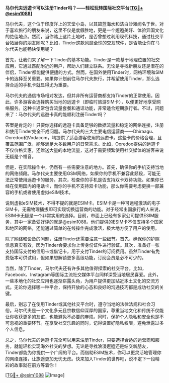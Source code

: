 **马尔代夫远遊卡可以注册Tinder吗？——轻松玩转国际社交平台[[TG💪+ @esim1088](https://t.me/s/esim1088)]**

马尔代夫，这个位于印度洋上的天堂小岛，以其碧蓝海水和洁白沙滩闻名于世。对于喜欢旅行的朋友来说，这里不仅是度假胜地，更是一个邂逅美好、体验异国文化的绝佳地点。然而，当你踏上这片土地时，是否曾想过利用现代科技，通过社交平台拓展你的朋友圈呢？比如，Tinder这款风靡全球的交友软件，是否能让你在马尔代夫也能畅快使用呢？

首先，让我们来了解一下Tinder的基本功能。Tinder是一款基于地理位置的社交应用，它通过匹配附近的用户，帮助人们建立联系。无论是寻找新朋友还是潜在的伴侣，Tinder都能提供便捷的方式。然而，在国外使用Tinder时，网络环境和SIM卡的选择至关重要。如果你计划前往马尔代夫旅行，并希望使用Tinder，那么选择合适的手机卡就显得尤为重要。

马尔代夫的通信市场相对发达，但并非所有运营商都支持Tinder的正常使用。因此，许多游客会选择购买当地的远遊卡（即临时旅游SIM卡），以便更好地享受网络服务。这种卡通常包含流量套餐和通话功能，非常适合短期旅行者。不过，问题来了：马尔代夫的远遊卡真的能顺利注册Tinder吗？

答案是肯定的！只要你选择的远遊卡具备足够的数据流量和稳定的网络连接，注册和使用Tinder完全不成问题。马尔代夫的三大主要电信运营商——Dhiraagu、Ooredoo和Vodacom，均提供了适合游客使用的远遊卡。这些卡的价格合理，且覆盖范围广泛，能够满足大多数用户的日常需求。比如，Ooredoo提供的远遊卡不仅价格实惠，还赠送大量的本地流量，这对于需要频繁使用社交媒体的游客来说无疑是个福音。

但是，在实际操作中，仍然有一些需要注意的地方。首先，确保你的手机支持当地的网络频段。马尔代夫主要使用GSM网络，如果你的手机不兼容此频段，可能无法正常使用远遊卡的服务。其次，检查你的手机是否支持双卡双待功能。如果你已经在使用国内的电话卡，而你的手机不支持双卡功能，那么你需要考虑更换一部兼容的手机或者使用虚拟eSIM技术。

说到虚拟eSIM技术，不得不提的就是ESIM卡。ESIM卡是一种可远程激活的电子SIM卡，无需物理插拔即可实现切换运营商的功能。对于经常出国旅行的人来说，ESIM卡无疑是一个非常实用的选择。目前，市面上已经有多家公司提供ESIM服务，其中一家备受好评的就是@esim1088。他们提供的ESIM卡不仅支持多个国家和地区的网络，还能通过简单的在线操作完成激活，极大地方便了用户的使用。

除了网络和设备的问题，注册Tinder还需要注意一些细节。首先，确保你的护照信息真实有效，因为Tinder会要求你上传身份证件进行验证。其次，准备好一张支持国际支付的信用卡或借记卡，用于支付Tinder的订阅费用。虽然Tinder有免费版本可供试用，但如果想解锁更多高级功能，订阅会员是必不可少的。

当然，除了Tinder，马尔代夫还有许多其他值得探索的社交平台。比如，Facebook、Instagram等国际主流社交媒体平台同样深受当地居民喜爱。此外，一些本地化的社交应用也逐渐崭露头角，为用户提供更加贴近本土文化的交流方式。无论你选择哪一种平台，保持开放的心态和良好的沟通技巧都是成功社交的关键。

最后，别忘了在使用Tinder或其他社交平台时，遵守当地的法律法规和社会习俗。马尔代夫是一个文化多元且宗教信仰深厚的国家，尊重当地文化和传统不仅能让你收获更多的友谊，也能避免不必要的麻烦。同时，保护个人隐私和安全也是不可忽视的重要环节。在享受社交乐趣的同时，记得设置好隐私权限，避免泄露过多个人信息。

总之，马尔代夫的远遊卡完全可以用来注册Tinder，只要选择合适的运营商和服务，就能轻松实现海外社交的梦想。无论是寻找浪漫邂逅还是结交新朋友，Tinder都能为你提供一个广阔的平台。而借助ESIM技术，你可以更灵活地管理你的网络连接，让旅途更加无忧无虑。快来加入Tinder的世界吧，说不定下一段精彩的故事就在前方等着你！

[[TG💪+ @esim1088](https://t.me/s/esim1088) ![Image](https://i.postimg.cc/4NQfJmqS/Snipaste-2025-05-13-00-14-12.png)]